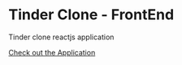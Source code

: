 # Tinder Clone - FrontEnd

Tinder clone reactjs application

[Check out the Application](https://codesandbox.io/s/heuristic-fire-nu3gx)
